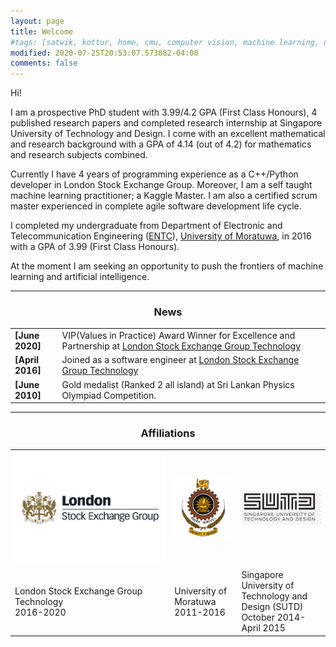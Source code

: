 ```yaml
---
layout: page
title: Welcome
#tags: [satwik, kottur, home, cmu, computer vision, machine learning, natural language processing, graduate]
modified: 2020-07-25T20:53:07.573882-04:00
comments: false
---
```


Hi!

I am a prospective PhD student with 3.99/4.2 GPA (First Class Honours), 4 published research papers and completed research internship at Singapore University of Technology and Design. I come with an excellent mathematical and research background with a GPA of 4.14 (out of 4.2) for mathematics and research subjects combined.

Currently I have 4 years of programming experience as a C++/Python developer in London Stock Exchange Group. Moreover, I am a self taught machine learning practitioner; a Kaggle Master. I am also a certified scrum master experienced in complete agile software development life cycle.

I completed my undergraduate from Department of Electronic and Telecommunication Engineering ([ENTC](http://www.ent.mrt.ac.lk/web3/)),
[University of Moratuwa](https://uom.lk/), in 2016 with a GPA of 3.99 (First Class Honours).

At the moment I am seeking an opportunity to push the frontiers of machine learning and artificial intelligence.

----

<h3 align="center">News</h3>
<table class='news-table'>
    <col width="15%">
    <col width="85%">
    <tr>
        <td valign="top"><strong>[June 2020]</strong></td>
        <td>VIP(Values in Practice) Award Winner for Excellence and Partnership at 
        <a href="https://www.lseg.com/markets-products-and-services/technology/lseg-technology">London Stock Exchange Group Technology</a>
        </td>
    </tr>
    <tr>
        <td valign="top"><strong>[April 2016]</strong></td>
        <td>Joined as a software engineer at 
        <a href="https://www.lseg.com/markets-products-and-services/technology/lseg-technology">London Stock Exchange Group Technology</a>
        </td>
    </tr>
    <tr>
        <td valign="top"><strong>[June 2010]</strong></td>
        <td>Gold medalist (Ranked 2 all island) at Sri Lankan Physics Olympiad Competition.
        </td>
    </tr>
    <!--tr>
        <td valign="top"><strong>[March 2019]</strong></td>
        <td>Our paper, <a href="https://arxiv.org/abs/1903.03166">CLEVR-Dialog:
        A Diagnostic Dialog Dataset</a>,
        has been accepted to <a href="https://naacl2019.org">NAACL, 2019</a> as
        an <b>oral</b> presentation
        </td>
    </tr>
    <tr>
        <td valign="top"><strong>[July 2018]</strong></td>
        <td>Our paper on <a>Visual Coreference Resolution in Visual Dialog</a> 
        has been accepted to <a href="https://eccv2018.org/">ECCV, 2018</a>
        </td>
    </tr>
    <tr>
        <td valign="top"><strong>[Jan 2018]</strong></td>
        <td>Interning at <a href="https://ai.google/research/teams/brain">Google Brain</a> this summer, with <a href="https://ai.stanford.edu/~gal/">Gal Chechik</a> and <a href="http://bengio.abracadoudou.com/">Samy Bengio</a></td>
    </tr>
    <tr>
        <td valign="top"><strong>[Dec 2017]</strong></td>
        <td>I was awarded the inaugural <a href='https://snapresearchfellowship.splashthat.com/'>Snap Inc. Research Fellowship</a>, 2017</td>
    </tr>
    <tr>
        <td valign="top"><strong>[Dec 2017]</strong></td>
        <td>I received a <a href='https://nips.cc/Conferences/2017/Awards'>Best Reviewer Award</a> at NIPS 2017</td>
    </tr>
    <tr>
        <td valign="top"><strong>[Sept 2017]</strong></td>
        <td>Our paper on <a>Deepsets</a> has been accepted as an <b> oral</b> to NIPS, 2017</td>
    </tr>
    <tr>
        <td valign="top"><strong>[Aug 2017]</strong></td>
        <td>Our paper on <a>Natural Language Does Not Emerge 'Naturally' in Multi-Agent Dialog</a> won the <b>best short paper</b> award to EMNLP 2017</td>
    </tr>
    <tr>
        <td valign="top"><strong>[Aug 2017]</strong></td>
        <td>Our paper on <a>Learning Cooperative Visual Dialog Agents with Deep Reinforcement Learning</a> has been accepted as an <b> oral</b> to ICCV, 2017</td>
    </tr>
    <tr>
        <td valign="top"><strong>[July 2017]</strong></td>
        <td>Our paper on <a>Natural Language Does Not Emerge 'Naturally' in Multi-Agent Dialog</a> has been accepted as an <b> oral</b> to EMNLP, 2017</td>
    </tr>
    <tr>
        <td valign="top"><strong>[June 2017]</strong></td>
        <td>Checkout our latest paper, <a href="https://arxiv.org/abs/1706.08502">Natural Language Does Not Emerge 'Naturally' in Multi-Agent Dialog</a>, on Arxiv.
        Github code available <a href="https://github.com/batra-mlp-lab/lang-emerge">here</a></td>
    </tr>
    <tr>
        <td valign="top"><strong>[May 2017]</strong></td>
        <td>Our paper on <a>Canopy</a> got accepted to ICML, 2017</td>
    </tr>
    <tr>
        <td valign="top"><strong>[Apr 2017]</strong></td>
        <td>Our paper on <a>Exploring Personalized Neural Conversational Models</a> got accepted at IJCAI, 2017</td>
    </tr>
    <tr>
        <td valign="top"><strong>[Apr 2017]</strong></td>
        <td>Find our Github code for Visual Dialog <a href="https://github.com/batra-mlp-lab/visdial">here</a></td>
    </tr>
    <tr>
        <td valign="top"><strong>[Mar 2017]</strong></td>
        <td>Checkout our latest paper, <a href="https://arxiv.org/abs/1703.06585">Learning Cooperative Visual Dialog Agents with Deep Reinforcement Learning</a>, on arXiv</td>
    </tr>
    <tr>
        <td valign="top"><strong>[Mar 2017]</strong></td>
        <td>Checkout our latest paper, <a href="https://arxiv.org/abs/1703.06114">Deepsets</a>, on arXiv</td>
    </tr>
    <tr>
        <td valign="top"><strong>[Mar 2017]</strong></td>
        <td>Our paper on <a href="https://visualdialog.org/">Visual Dialog</a> got accepted at CVPR, 2017 as a <b>Spotlight</b></td>
    </tr>
    <tr>
        <td valign="top"><strong>[Mar 2017]</strong></td>
        <td>Interning at <a href="https://research.fb.com/category/facebook-ai-research-fair/">Facebook AI Research (FAIR)</a> this summer, with <a href="http://rohrbach.vision/">Marcus Rohrbach</a></td>
    </tr>
    <tr>
        <td valign="top"><strong>[Nov 2016]</strong></td>
        <td>Checkout our latest paper, <a href="http://arxiv.org/abs/1611.08669">Visual Dialog</a>, on arXiv</td>
    </tr>
    <tr>
        <td valign="top"><strong>[Aug 2016]</strong></td>
        <td>Serving as Vice-President of <a href="https://www.ece.cmu.edu/~ego/"> ECE Graduate Organization</a>, CMU</td>
    </tr>
    <tr>
        <td valign="top"><strong>[May 2016]</strong></td>
        <td>Serving as a reviewer for <a href="https://nips.cc/"> NIPS 2016</a></td>
    </tr>
    <tr>
        <td valign="top"><strong>[Mar 2016]</strong></td>
        <td>Our paper on <a href="http://arxiv.org/abs/1511.07067">Visual Word2Vec</a> got accepted to CVPR, 2016</td>
    </tr>
    <tr>
        <td valign="top"><strong>[Dec 2015]</strong></td>
        <td>I would be interning at <a href="https://www.snapchat.com/">Snapchat</a> this summer</td>
    </tr>
    <tr>
        <td valign="top"><strong>[Nov 2015]</strong></td>
        <td>Checkout our latest paper, <a href="http://arxiv.org/abs/1511.07067">Visual Word2Vec</a>, on arXiv</td>
    </tr>
    <tr>
        <td valign="top"><strong>[Oct 2015]</strong></td>
        <td>Checkout our paper, <a href="http://opt-ml.org/papers/OPT2015_paper_52.pdf">Comparing Gibbs, EM and SEM for MAP Inference in Mixture Models</a>, which got accepted in NIPS: <a href="http://opt-ml.org/papers.html">OPT</a> workshop, 2015</td>
    </tr-->
</table>

----

<h3 align="center">Affiliations</h3>
<table align="center" class='affl-pic'>
    <tr>
        <td>
            <a href="https://www.lseg.com/">
            <img src="/images/lseg_logo.png"></a>
        </td>
        <td>
            <a href="https://uom.lk/">
            <img src="/images/University_of_Moratuwa_logo.png"></a>
        </td>
        <td>
            <a href="https://www.sutd.edu.sg/">
            <img src="/images/SUTD_LOGO.jpg"></a>
        </td>
    </tr>
    <tr>
        <td>London Stock Exchange Group Technology<br>2016-2020</td>
        <td>University of Moratuwa<br>2011-2016</td>
        <td>Singapore University of Technology and Design (SUTD)<br>October 2014-April 2015</td>
    </tr>
    <!--tr>
        <td>
            <a href="https://www.snapchat.com/">
            <img src="/images/snapchat-logo.png"></a>
        </td>
        <td>
            <a href="https://research.fb.com/category/facebook-ai-research-fair/">
            <img src="/images/fair-logo.png"></a>
        </td>
        <td>
            <a href="https://ai.google/research/teams/brain">
            <img src="/images/google-logo.png"></a>
        </td>
    </tr>
    <tr>
        <td>Snapchat Research<br>Summer 2016</td>
        <td>Facebook AI Research<br>Summer 2017</td>
        <td>Google Brain<br>Summer 2018</td>
    </tr-->
</table>
